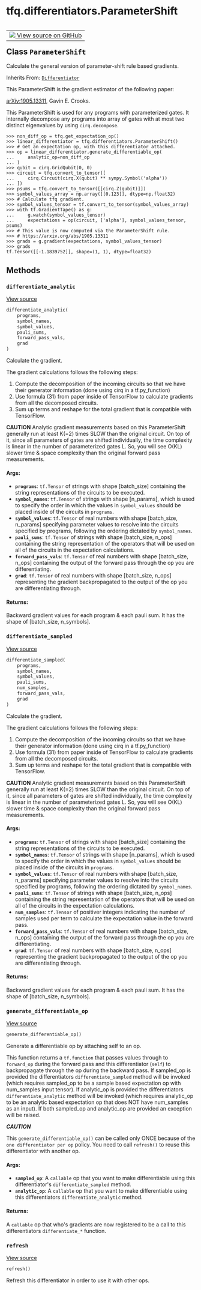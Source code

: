 <div itemscope itemtype="http://developers.google.com/ReferenceObject">
<meta itemprop="name" content="tfq.differentiators.ParameterShift" />
<meta itemprop="path" content="Stable" />
<meta itemprop="property" content="differentiate_analytic"/>
<meta itemprop="property" content="differentiate_sampled"/>
<meta itemprop="property" content="generate_differentiable_op"/>
<meta itemprop="property" content="refresh"/>
</div>

# tfq.differentiators.ParameterShift

<!-- Insert buttons and diff -->

<table class="tfo-notebook-buttons tfo-api" align="left">

<td>
  <a target="_blank" href="https://github.com/quantumlib/TFQuantum/tree/master/tensorflow_quantum/python/differentiators/parameter_shift.py">
    <img src="https://www.tensorflow.org/images/GitHub-Mark-32px.png" />
    View source on GitHub
  </a>
</td></table>



## Class `ParameterShift`

Calculate the general version of parameter-shift rule based gradients.

Inherits From: [`Differentiator`](../../tfq/differentiators/Differentiator.md)

<!-- Placeholder for "Used in" -->

This ParameterShift is the gradient estimator of the following paper:

[arXiv:1905.13311](https://arxiv.org/abs/1905.13311), Gavin E. Crooks.

This ParameterShift is used for any programs with parameterized gates.
It internally decompose any programs into array of gates with at most
two distinct eigenvalues by using `cirq.decompose`.

```
>>> non_diff_op = tfq.get_expectation_op()
>>> linear_differentiator = tfq.differentiators.ParameterShift()
>>> # Get an expectation op, with this differentiator attached.
>>> op = linear_differentiator.generate_differentiable_op(
...     analytic_op=non_diff_op
... )
>>> qubit = cirq.GridQubit(0, 0)
>>> circuit = tfq.convert_to_tensor([
...     cirq.Circuit(cirq.X(qubit) ** sympy.Symbol('alpha'))
... ])
>>> psums = tfq.convert_to_tensor([[cirq.Z(qubit)]])
>>> symbol_values_array = np.array([[0.123]], dtype=np.float32)
>>> # Calculate tfq gradient.
>>> symbol_values_tensor = tf.convert_to_tensor(symbol_values_array)
>>> with tf.GradientTape() as g:
...     g.watch(symbol_values_tensor)
...     expectations = op(circuit, ['alpha'], symbol_values_tensor, psums)
>>> # This value is now computed via the ParameterShift rule.
>>> # https://arxiv.org/abs/1905.13311
>>> grads = g.gradient(expectations, symbol_values_tensor)
>>> grads
tf.Tensor([[-1.1839752]], shape=(1, 1), dtype=float32)
```

## Methods

<h3 id="differentiate_analytic"><code>differentiate_analytic</code></h3>

<a target="_blank" href="https://github.com/quantumlib/TFQuantum/tree/master/tensorflow_quantum/python/differentiators/parameter_shift.py">View source</a>

``` python
differentiate_analytic(
    programs,
    symbol_names,
    symbol_values,
    pauli_sums,
    forward_pass_vals,
    grad
)
```

Calculate the gradient.

The gradient calculations follows the following steps:

1. Compute the decomposition of the incoming circuits so that we have
    their generator information (done using cirq in a tf.py_function)
2. Use formula (31) from paper inside of TensorFlow to calculate
    gradients from all the decomposed circuits.
3. Sum up terms and reshape for the total gradient that is compatible
    with TensorFlow.

**CAUTION**
Analytic gradient measurements based on this ParameterShift generally
run at least K(=2) times SLOW than the original circuit.
On top of it, since all parameters of gates are shifted individually,
the time complexity is linear in the number of parameterized gates L.
So, you will see O(KL) slower time & space complexity than the original
forward pass measurements.

#### Args:


* <b>`programs`</b>: `tf.Tensor` of strings with shape [batch_size] containing
    the string representations of the circuits to be executed.
* <b>`symbol_names`</b>: `tf.Tensor` of strings with shape [n_params], which
    is used to specify the order in which the values in
    `symbol_values` should be placed inside of the circuits in
    `programs`.
* <b>`symbol_values`</b>: `tf.Tensor` of real numbers with shape
    [batch_size, n_params] specifying parameter values to resolve
    into the circuits specified by programs, following the ordering
    dictated by `symbol_names`.
* <b>`pauli_sums`</b>: `tf.Tensor` of strings with shape [batch_size, n_ops]
    containing the string representation of the operators that will
    be used on all of the circuits in the expectation calculations.
* <b>`forward_pass_vals`</b>: `tf.Tensor` of real numbers with shape
    [batch_size, n_ops] containing the output of the forward pass
    through the op you are differentiating.
* <b>`grad`</b>: `tf.Tensor` of real numbers with shape [batch_size, n_ops]
    representing the gradient backpropagated to the output of the
    op you are differentiating through.


#### Returns:

Backward gradient values for each program & each pauli sum. It has
the shape of [batch_size, n_symbols].


<h3 id="differentiate_sampled"><code>differentiate_sampled</code></h3>

<a target="_blank" href="https://github.com/quantumlib/TFQuantum/tree/master/tensorflow_quantum/python/differentiators/parameter_shift.py">View source</a>

``` python
differentiate_sampled(
    programs,
    symbol_names,
    symbol_values,
    pauli_sums,
    num_samples,
    forward_pass_vals,
    grad
)
```

Calculate the gradient.

The gradient calculations follows the following steps:

1. Compute the decomposition of the incoming circuits so that we have
    their generator information (done using cirq in a tf.py_function)
2. Use formula (31) from paper inside of TensorFlow to calculate
    gradients from all the decomposed circuits.
3. Sum up terms and reshape for the total gradient that is compatible
    with TensorFlow.

**CAUTION**
Analytic gradient measurements based on this ParameterShift generally
run at least K(=2) times SLOW than the original circuit.
On top of it, since all parameters of gates are shifted individually,
the time complexity is linear in the number of parameterized gates L.
So, you will see O(KL) slower time & space complexity than the original
forward pass measurements.

#### Args:


* <b>`programs`</b>: `tf.Tensor` of strings with shape [batch_size] containing
    the string representations of the circuits to be executed.
* <b>`symbol_names`</b>: `tf.Tensor` of strings with shape [n_params], which
    is used to specify the order in which the values in
    `symbol_values` should be placed inside of the circuits in
    `programs`.
* <b>`symbol_values`</b>: `tf.Tensor` of real numbers with shape
    [batch_size, n_params] specifying parameter values to resolve
    into the circuits specified by programs, following the ordering
    dictated by `symbol_names`.
* <b>`pauli_sums`</b>: `tf.Tensor` of strings with shape [batch_size, n_ops]
    containing the string representation of the operators that will
    be used on all of the circuits in the expectation calculations.
* <b>`num_samples`</b>: `tf.Tensor` of positiver integers indicating the number
    of samples used per term to calculate the expectation value
    in the forward pass.
* <b>`forward_pass_vals`</b>: `tf.Tensor` of real numbers with shape
    [batch_size, n_ops] containing the output of the forward pass
    through the op you are differentiating.
* <b>`grad`</b>: `tf.Tensor` of real numbers with shape [batch_size, n_ops]
    representing the gradient backpropagated to the output of the
    op you are differentiating through.


#### Returns:

Backward gradient values for each program & each pauli sum. It has
the shape of [batch_size, n_symbols].


<h3 id="generate_differentiable_op"><code>generate_differentiable_op</code></h3>

<a target="_blank" href="https://github.com/quantumlib/TFQuantum/tree/master/tensorflow_quantum/python/differentiators/differentiator.py">View source</a>

``` python
generate_differentiable_op()
```

Generate a differentiable op by attaching self to an op.

This function returns a `tf.function` that passes values through to
`forward_op` during the forward pass and this differentiator (`self`) to
backpropagate through the op during the backward pass. If sampled_op
is provided the differentiators `differentiate_sampled` method will
be invoked (which requires sampled_op to be a sample based expectation
op with num_samples input tensor). If analytic_op is provided the
differentiators `differentiate_analytic` method will be invoked (which
requires analytic_op to be an analytic based expectation op that does
NOT have num_samples as an input). If both sampled_op and analytic_op
are provided an exception will be raised.

***CAUTION***

This `generate_differentiable_op()` can be called only ONCE because
of the `one differentiator per op` policy. You need to call `refresh()`
to reuse this differentiator with another op.

#### Args:


* <b>`sampled_op`</b>: A `callable` op that you want to make differentiable
    using this differentiator's `differentiate_sampled` method.
* <b>`analytic_op`</b>: A `callable` op that you want to make differentiable
    using this differentiators `differentiate_analytic` method.


#### Returns:

A `callable` op that who's gradients are now registered to be
a call to this differentiators `differentiate_*` function.


<h3 id="refresh"><code>refresh</code></h3>

<a target="_blank" href="https://github.com/quantumlib/TFQuantum/tree/master/tensorflow_quantum/python/differentiators/differentiator.py">View source</a>

``` python
refresh()
```

Refresh this differentiator in order to use it with other ops.




